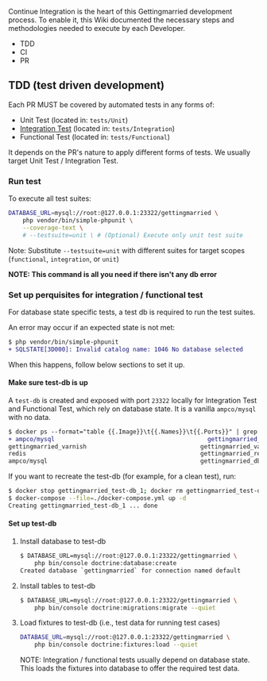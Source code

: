 Continue Integration is the heart of this Gettingmarried development process. To enable it, this Wiki documented the necessary steps and methodologies needed to execute by each Developer.

- TDD
- CI
- PR

## TDD (test driven development)

Each PR MUST be covered by automated tests in any forms of:
- Unit Test (located in: `tests/Unit`)
- [Integration Test](https://stackoverflow.com/a/3670767) (located in: `tests/Integration`)
- Functional Test (located in: `tests/Functional`)

It depends on the PR's nature to apply different forms of tests. We usually target Unit Test / Integration Test.

### Run test

To execute all test suites:

```bash
DATABASE_URL=mysql://root:@127.0.0.1:23322/gettingmarried \
    php vendor/bin/simple-phpunit \
    --coverage-text \
    # --testsuite=unit \ # (Optional) Execute only unit test suite
```

Note: Substitute `--testsuite=unit` with different suites for target scopes (`functional`, `integration`, or `unit`)

**NOTE: This command is all you need if there isn't any db error**

### Set up perquisites for integration / functional test

For database state specific tests, a test db is required to run the test suites.

An error may occur if an expected state is not met:

```diff
$ php vendor/bin/simple-phpunit
+ SQLSTATE[3D000]: Invalid catalog name: 1046 No database selected
```

When this happens, follow below sections to set it up.

#### Make sure test-db is up

A `test-db` is created and exposed with port `23322` locally for Integration Test and Functional Test, which rely on database state. It is a vanilla `ampco/mysql` with no data.

```diff
$ docker ps --format="table {{.Image}}\t{{.Names}}\t{{.Ports}}" | grep gettingmarried        
+ ampco/mysql                                           gettingmarried_test-db_1         0.0.0.0:23322->3306/tcp
gettingmarried_varnish                                gettingmarried_varnish_1         0.0.0.0:8102->80/tcp
redis                                                 gettingmarried_redis_1           0.0.0.0:6387->6379/tcp
ampco/mysql                                           gettingmarried_db_1              0.0.0.0:23321->3306/tcp
```

If you want to recreate the test-db (for example, for a clean test), run:

```bash
$ docker stop gettingmarried_test-db_1; docker rm gettingmarried_test-db_1
$ docker-compose --file=./docker-compose.yml up -d
Creating gettingmarried_test-db_1 ... done
```

#### Set up test-db

1. Install database to test-db

    ```bash
    $ DATABASE_URL=mysql://root:@127.0.0.1:23322/gettingmarried \
        php bin/console doctrine:database:create
    Created database `gettingmarried` for connection named default
    ```

2. Install tables to test-db

    ```bash
    $ DATABASE_URL=mysql://root:@127.0.0.1:23322/gettingmarried \
        php bin/console doctrine:migrations:migrate --quiet
    ```

3. Load fixtures to test-db (i.e., test data for running test cases)

    ```bash
    DATABASE_URL=mysql://root:@127.0.0.1:23322/gettingmarried \
        php bin/console doctrine:fixtures:load --quiet
    ```

    NOTE: Integration / functional tests usually depend on database state. This loads the fixtures into database to offer the required test data.